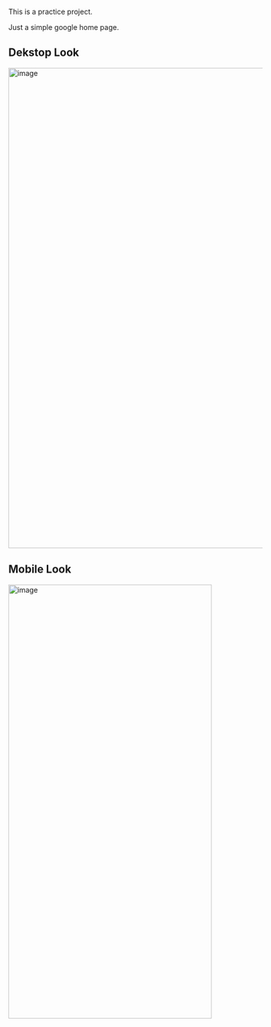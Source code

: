 This is a practice project. 

Just a simple google home page.

<h2>Dekstop Look</h2>
<img width="1920" height="952" alt="image" src="https://github.com/user-attachments/assets/e493c4c2-a628-4055-b70b-134cad47e0e6" />

<h2>Mobile Look</h2>
<img width="403" height="860" alt="image" src="https://github.com/user-attachments/assets/cbe26656-7656-4ec8-ab85-ce187609be14" />
